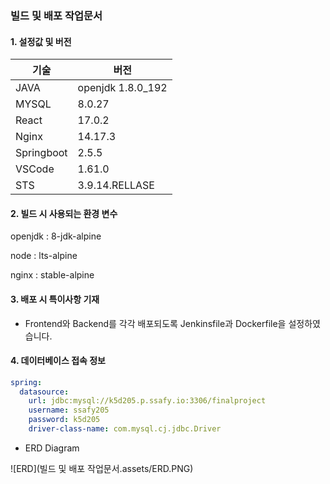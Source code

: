 ### 빌드 및 배포 작업문서

#### 1. 설정값 및 버전

| 기술       | 버전              |
| ---------- | ----------------- |
| JAVA       | openjdk 1.8.0_192 |
| MYSQL      | 8.0.27            |
| React      | 17.0.2            |
| Nginx      | 14.17.3           |
| Springboot | 2.5.5             |
| VSCode     | 1.61.0            |
| STS        | 3.9.14.RELLASE    |



#### 2. 빌드 시 사용되는 환경 변수

openjdk : 8-jdk-alpine

node : lts-alpine

nginx : stable-alpine



#### 3. 배포 시 특이사항 기재

- Frontend와 Backend를 각각 배포되도록 Jenkinsfile과 Dockerfile을 설정하였습니다.





#### 4. 데이터베이스 접속 정보 

```yaml
spring:
  datasource:
    url: jdbc:mysql://k5d205.p.ssafy.io:3306/finalproject
    username: ssafy205
    password: k5d205
    driver-class-name: com.mysql.cj.jdbc.Driver
```

- ERD Diagram

![ERD](빌드 및 배포 작업문서.assets/ERD.PNG)